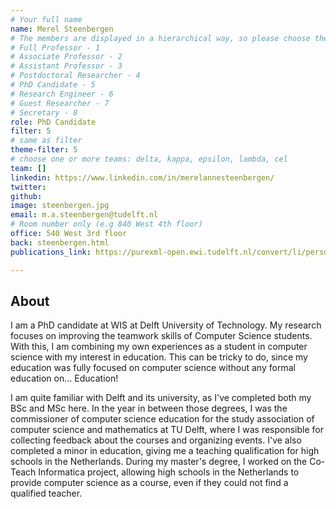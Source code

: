 ```yaml
---
# Your full name 
name: Merel Steenbergen
# The members are displayed in a hierarchical way, so please choose the role and filter number from this list:
# Full Professor - 1
# Associate Professor - 2
# Assistant Professor - 3
# Postdoctoral Researcher - 4
# PhD Candidate - 5
# Research Engineer - 6 
# Guest Researcher - 7
# Secretary - 8
role: PhD Candidate
filter: 5
# same as filter
theme-filter: 5
# choose one or more teams: delta, kappa, epsilon, lambda, cel
team: []
linkedin: https://www.linkedin.com/in/merelannesteenbergen/
twitter: 
github: 
image: steenbergen.jpg
email: m.a.steenbergen@tudelft.nl
# Room number only (e.g 840 West 4th floor)
office: 540 West 3rd floor
back: steenbergen.html
publications_link: https://purexml-open.ewi.tudelft.nl/convert/li/persons/da5266c7-a258-4ea2-83e7-43144f92d096

---
```


## About
I am a PhD candidate at WIS at Delft University of Technology. My research focuses on improving the teamwork skills of Computer Science students. With this, I am combining my own experiences as a student in computer science with my interest in education. This can be tricky to do, since my education was fully focused on computer science without any formal education on… Education!

I am quite familiar with Delft and its university, as I've completed both my BSc and MSc here. In the year in between those degrees, I was the commissioner of computer science education for the study association of computer science and mathematics at TU Delft, where I was responsible for collecting feedback about the courses and organizing events. I've also completed a minor in education, giving me a teaching qualification for high schools in the Netherlands. During my master's degree, I worked on the Co-Teach Informatica project, allowing high schools in the Netherlands to provide computer science as a course, even if they could not find a qualified teacher.
